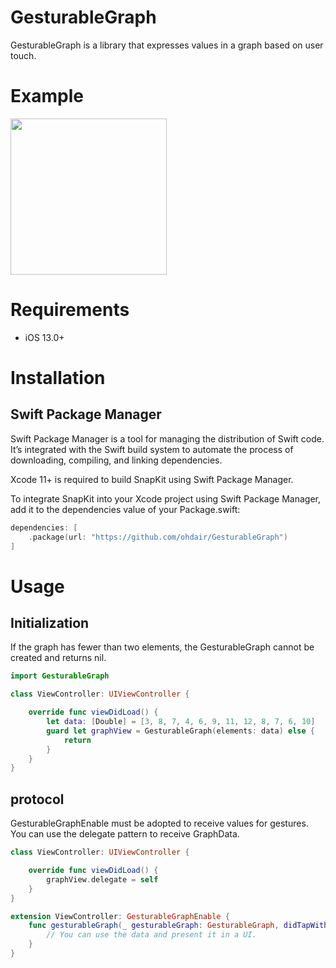 # GesturableGraph
GesturableGraph is a library that expresses values in a graph based on user touch.

# Example

<img width=250 src="https://github.com/ohdair/GesturableGraph/assets/79438622/f2719049-6adf-4c22-a042-c7a6d559ee10">

# Requirements
- iOS 13.0+

# Installation
## Swift Package Manager
Swift Package Manager is a tool for managing the distribution of Swift code. It’s integrated with the Swift build system to automate the process of downloading, compiling, and linking dependencies.

Xcode 11+ is required to build SnapKit using Swift Package Manager.

To integrate SnapKit into your Xcode project using Swift Package Manager, add it to the dependencies value of your Package.swift:

```swift
dependencies: [
    .package(url: "https://github.com/ohdair/GesturableGraph")
]
```

# Usage
## Initialization
If the graph has fewer than two elements, the GesturableGraph cannot be created and returns nil.
```swift
import GesturableGraph

class ViewController: UIViewController {

    override func viewDidLoad() {
        let data: [Double] = [3, 8, 7, 4, 6, 9, 11, 12, 8, 7, 6, 10]
        guard let graphView = GesturableGraph(elements: data) else {
            return
        }
    }
}
```
## protocol
GesturableGraphEnable must be adopted to receive values for gestures.
You can use the delegate pattern to receive GraphData.
```swift
class ViewController: UIViewController {

    override func viewDidLoad() {
        graphView.delegate = self
    }
}

extension ViewController: GesturableGraphEnable {
    func gesturableGraph(_ gesturableGraph: GesturableGraph, didTapWithData data: GraphData?) {
        // You can use the data and present it in a UI.
    }
}
```
